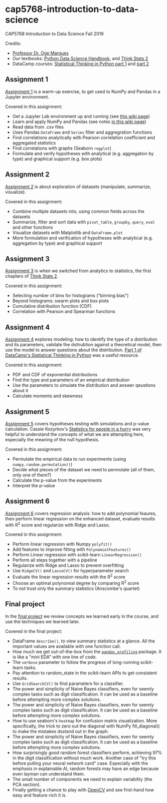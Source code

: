 # cap5768-introduction-to-data-science

CAP5768 Introduction to Data Science Fall 2019

Credits:

* [Professor Dr. Oge Marques](https://www.ogemarques.com/)
* Our textbooks: [Python Data Science Handbook](https://colab.research.google.com/github/jakevdp/PythonDataScienceHandbook/blob/master/notebooks/Index.ipynb#scrollTo=sr_2etKoQWhh), and [Think Stats 2](https://greenteapress.com/thinkstats2/thinkstats2.pdf)
* DataCamp courses: [Statistical Thinking in Python part 1](https://www.datacamp.com/courses/statistical-thinking-in-python-part-1) and [part 2](https://www.datacamp.com/courses/statistical-thinking-in-python-part-2)

## Assignment 1

[Assignment 1](./assignment1) is a warm-up exercise, to get used to NumPy and Pandas in a Jupyter environment.

Covered in this assignment:

* Get a Jupyter Lab environment up and running (see [this wiki page](https://github.com/fau-masters-collected-works-cgarbin/cap5768-introduction-to-data-science/wiki/Minimalist-JupyterLab-setup-with-a-handful-of-extensions))
* Learn and apply NumPy and Pandas (see notes [in this wiki page](https://github.com/fau-masters-collected-works-cgarbin/cap5768-introduction-to-data-science/wiki/Notes-from-Python-Data-Science-Handbook))
* Read data from .csv files
* Uses Pandas `DataFrame` and `Series` filter and aggregration functions
* Find correlations analytically with Pearson correlation coefficient and aggregated statistics
* Find correlations with graphs (Seaborn `regplot`)
* Formulate and verify hypotheses with analytical (e.g. aggregation by type) and graphical support (e.g. box plots)

## Assignment 2

[Assignment 2](./assignment2) is about exploration of datasets (manipulate, summarize, visualize).

Covered in this assignment:

* Combine multiple datasets into, using common fields across the datasets
* Summarize, filter and sort data with `pivot_table`, `groupby`, `query`, `eval` and other functions
* Visualize datasets with Matplotlib and `DataFrame.plot`
* More formulation and verification of hypotheses with analytical (e.g. aggregation by type) and graphical support

## Assignment 3

[Assignment 3](./assignment3) is when we switched from analytics to statistics, the first chapters of [Think Stats 2](https://greenteapress.com/wp/think-stats-2e/).

Covered in this assignment:

* Selecting number of bins for histograms ("binning bias")
* Beyond histograms: swarm plots and box plots
* Cumulative distribution function (CDF)
* Correlation with Pearson and Spearman functions

## Assignment 4

[Assignment 4](./assignment4) explores modeling: how to identify the type of a distribution and its parameters, validate the dsitrubtion against a theoretical model, then use the model to answer questions about the distribution. [Part 1 of DataCamp's Statistical Thinking in Python](https://www.datacamp.com/courses/statistical-thinking-in-python-part-1) was a useful resource.

Covered in this assignment:

* PDF and CDF of exponential distributions
* Find the type and parameters of an empirical distribution
* Use the parameters to simulate the distribution and answer qeustions about it
* Calculate moments and skewness

## Assignment 5

[Assignment 5](./assignment5) covers hypotheses testing with simulations and p-value calculation. Cassie Kozyrkov's [Statistics for people in a hurry](https://towardsdatascience.com/statistics-for-people-in-a-hurry-a9613c0ed0b) was very helpful to understand the concepts of what we are attempting here, especially the meaning of the null hypothesis.

Covered in this assignment:

* Permutate the empirical data to run experiments (using `numpy.random.permutation()`)
* Decide what pieces of the dataset we need to permutate (all of them, only one of them?)
* Calculate the p-value from the experiments
* Interpret the p-value

## Assignment 6

[Assignment 6](./assignment6) covers regression analysis: how to add polynomial feaures, then perform linear regression on the enhanced dataset, evaluate results with R<sup>2</sup> score and regularize with Ridge and Lasso.

Covered in this assignment:

* Perform linear regression with Numpy `polyfit()`
* Add features to improve fitting with `PolynomialFeatures()`
* Perform Linear regression with scikit-learn `LinearRegression()`
* Perform all steps together with a pipeline
* Regularize with Ridge and Lasso to prevent overfitting
* Use `RidgeCV()` and `LassoCV()` for hyperparameter search
* Evaluate the linear regression results with the R<sup>2</sup> score
* Choose an optimal polynomial degree by comparing R<sup>2</sup> score
* To not trust only the summary statistics (Anscombe's quartet)

## Final project

In the [final project](./final-project) we review concepts we learned early in the course,
and use the techniques we learned later.

Covered in the final project:

* DataFrame `describe()`, to view summary statistics at a glance. All the important values
  are available with one function call.
* How much we get out-of-the-box from the 
[`pandas_profiling`](https://github.com/pandas-profiling/pandas-profiling) package.
  It is like a "mini EDA" with one line of code.
* The `verbose` parameter to follow the progress of long-running scikit-learn tasks.
* Pay attention to random_state in the scikit-learn APIs to get consistent results.
* Use `GridSearchCV()` to find parameters for a classifier.
* The power and simplicity of Naive Bayes classifiers, even for seemly complex tasks
  such as digit classification. It can be used as a baseline before attempting more
  complex solutions.
* The power and simplicity of Naive Bayes classifiers, even for seemly complex tasks such as digit classification. It can be used as a baseline before attempting more complex solutions.
* How to use seaborn's `heatmap` for confusion matrix visualization. More specifically, 
  the trick to zero out the diagonal with NumPy fill_diagonal() to make the mistakes
  dsstand out in the graph.
* The power and simplicity of Naive Bayes classifiers, even for seemly complex tasks such as digit classification. It can be used as a baseline before attempting more complex solutions.
* How surprisingly good random forest classifiers perform, achieving 97% in the digit classification without much work. Another case of "try this before pulling your neural network card" case. Especially with the emphasis in explainable AI, random forests may have an edge because even layman can understand them.
* The small number of components we need to explain variability (the PCA section).
* Finally getting a chance to play with [OpenCV](https://opencv.org/) and see first-hand how easy and feature-rich it is.
